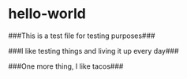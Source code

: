# hello-world

###This is a test file for testing purposes###

###I like testing things and living it up every day###

###One more thing, I like tacos###
